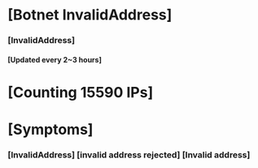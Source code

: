 # [Botnet InvalidAddress]
### [InvalidAddress]
#### [Updated every 2~3 hours]

# [Counting 15590 IPs]

# [Symptoms] 

###   [InvalidAddress] [invalid address rejected] [Invalid address]
